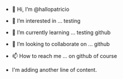 - 👋 Hi, I’m @hallopatricio
- 👀 I’m interested in ... testing
- 🌱 I’m currently learning ... testing github
- 💞️ I’m looking to collaborate on ... github
- 📫 How to reach me ... on github of course

- I'm adding another line of content.

<!---
hallopatricio/hallopatricio is a ✨ special ✨ repository because its `README.md` (this file) appears on your GitHub profile.
You can click the Preview link to take a look at your changes.
--->
